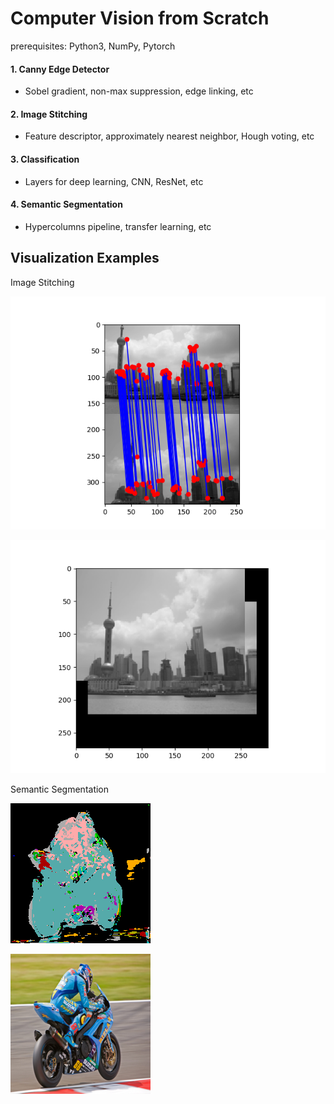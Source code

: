 # Computer Vision from Scratch

prerequisites: Python3, NumPy, Pytorch

#### 1. Canny Edge Detector
- Sobel gradient, non-max suppression, edge linking, etc
#### 2. Image Stitching
- Feature descriptor, approximately nearest neighbor, Hough voting, etc
#### 3. Classification
- Layers for deep learning, CNN, ResNet, etc
#### 4. Semantic Segmentation
- Hypercolumns pipeline, transfer learning, etc

## Visualization Examples

Image Stitching

![st](https://github.com/byungeunjeon/cv-from-scratch/blob/master/viz_examples/match_0.2_naive.png)

![st2](https://github.com/byungeunjeon/cv-from-scratch/blob/master/viz_examples/overlay.png)

Semantic Segmentation

![ss1](https://github.com/byungeunjeon/cv-from-scratch/blob/master/viz_examples/8-1.png)

![ss2](https://github.com/byungeunjeon/cv-from-scratch/blob/master/viz_examples/7-3.png)
